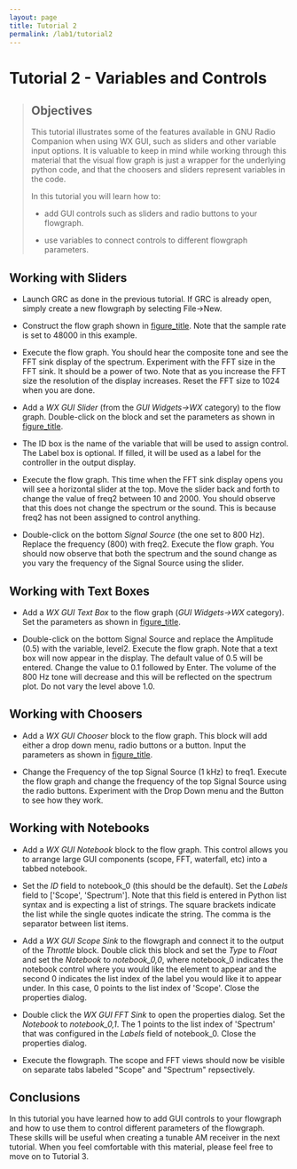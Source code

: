 ```yaml
---
layout: page
title: Tutorial 2
permalink: /lab1/tutorial2
---
```


# Tutorial 2 - Variables and Controls

> ## Objectives
>
> This tutorial illustrates some of the features available in GNU Radio Companion when using WX GUI, such as sliders and other variable input options. It is valuable to keep in mind while working through this material that the visual flow graph is just a wrapper for the underlying python code, and that the choosers and sliders represent variables in the code.
>
> In this tutorial you will learn how to:
>
>- add GUI controls such as sliders and radio buttons to your flowgraph.
>
>- use variables to connect controls to different flowgraph parameters.

## Working with Sliders

- Launch GRC as done in the previous tutorial. If GRC is already open, simply create a new flowgraph by selecting File->New.

- Construct the flow graph shown in [figure_title](#tutorial2_fft_sink). Note that the sample rate is set to 48000 in this example.

- Execute the flow graph. You should hear the composite tone and see the FFT sink display of the spectrum. Experiment with the FFT size in the FFT sink. It should be a power of two. Note that as you increase the FFT size the resolution of the display increases. Reset the FFT size to 1024 when you are done.

- Add a *WX GUI Slider* (from the *GUI Widgets->WX* category) to the flow graph. Double-click on the block and set the parameters as shown in [figure_title](#slider_properties).

- The ID box is the name of the variable that will be used to assign control. The Label box is optional. If filled, it will be used as a label for the controller in the output display.

- Execute the flow graph. This time when the FFT sink display opens you will see a horizontal slider at the top. Move the slider back and forth to change the value of freq2 between 10 and 2000. You should observe that this does not change the spectrum or the sound. This is because freq2 has not been assigned to control anything.

- Double-click on the bottom *Signal Source* (the one set to 800 Hz). Replace the frequency (800) with freq2. Execute the flow graph. You should now observe that both the spectrum and the sound change as you vary the frequency of the Signal Source using the slider.

## Working with Text Boxes

- Add a *WX GUI Text Box* to the flow graph (*GUI Widgets->WX* category). Set the parameters as shown in [figure_title](#textbox_properties).

- Double-click on the bottom Signal Source and replace the Amplitude (0.5) with the variable, level2. Execute the flow graph. Note that a text box will now appear in the display. The default value of 0.5 will be entered. Change the value to 0.1 followed by Enter. The volume of the 800 Hz tone will decrease and this will be reflected on the spectrum plot. Do not vary the level above 1.0.

## Working with Choosers

- Add a *WX GUI Chooser* block to the flow graph. This block will add either a drop down menu, radio buttons or a button. Input the parameters as shown in [figure_title](#chooser_properties).

- Change the Frequency of the top Signal Source (1 kHz) to freq1. Execute the flow graph and change the frequency of the top Signal Source using the radio buttons. Experiment with the Drop Down menu and the Button to see how they work.

## Working with Notebooks

- Add a *WX GUI Notebook* block to the flow graph. This control allows you to arrange large GUI components (scope, FFT, waterfall, etc) into a tabbed notebook.

- Set the *ID* field to notebook_0 (this should be the default). Set the *Labels* field to ['Scope', 'Spectrum']. Note that this field is entered in Python list syntax and is expecting a list of strings. The square brackets indicate the list while the single quotes indicate the string. The comma is the separator between list items.

- Add a *WX GUI Scope Sink* to the flowgraph and connect it to the output of the *Throttle* block. Double click this block and set the *Type* to *Float* and set the *Notebook* to *notebook_0,0*, where notebook_0 indicates the notebook control where you would like the element to appear and the second 0 indicates the list index of the label you would like it to appear under. In this case, 0 points to the list index of 'Scope'. Close the properties dialog.

- Double click the *WX GUI FFT Sink* to open the properties dialog. Set the *Notebook* to *notebook_0,1*. The 1 points to the list index of 'Spectrum' that was configured in the *Labels* field of notebook_0. Close the properties dialog.

- Execute the flowgraph. The scope and FFT views should now be visible on separate tabs labeled "Scope" and "Spectrum" repsectively.

## Conclusions

In this tutorial you have learned how to add GUI controls to your flowgraph and how to use them to control different parameters of the flowgraph. These skills will be useful when creating a tunable AM receiver in the next tutorial. When you feel comfortable with this material, please feel free to move on to Tutorial 3.
